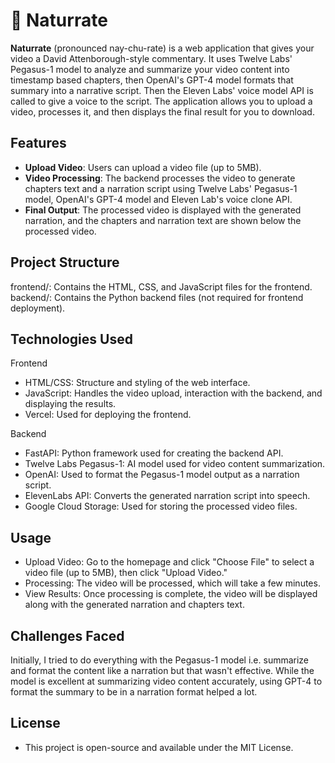 # 🐎 Naturrate

**Naturrate** (pronounced nay-chu-rate) is a web application that gives your video a David Attenborough-style commentary. It uses Twelve Labs' Pegasus-1 model to analyze and summarize your video content into timestamp based chapters, then OpenAI's GPT-4 model formats that summary into a narrative script. Then the Eleven Labs' voice model API is called to give a voice to the script. The application allows you to upload a video, processes it, and then displays the final result for you to download.

## Features

- **Upload Video**: Users can upload a video file (up to 5MB).
- **Video Processing**: The backend processes the video to generate chapters text and a narration script using Twelve Labs' Pegasus-1 model, OpenAI's GPT-4 model and Eleven Lab's voice clone API.
- **Final Output**: The processed video is displayed with the generated narration, and the chapters and narration text are shown below the processed video.

## Project Structure

frontend/: Contains the HTML, CSS, and JavaScript files for the frontend.
backend/: Contains the Python backend files (not required for frontend deployment).

## Technologies Used

Frontend
- HTML/CSS: Structure and styling of the web interface.
- JavaScript: Handles the video upload, interaction with the backend, and displaying the results.
- Vercel: Used for deploying the frontend.

Backend
- FastAPI: Python framework used for creating the backend API.
- Twelve Labs Pegasus-1: AI model used for video content summarization.
- OpenAI: Used to format the Pegasus-1 model output as a narration script.
- ElevenLabs API: Converts the generated narration script into speech.
- Google Cloud Storage: Used for storing the processed video files.

## Usage
- Upload Video: Go to the homepage and click "Choose File" to select a video file (up to 5MB), then click "Upload Video."
- Processing: The video will be processed, which will take a few minutes. 
- View Results: Once processing is complete, the video will be displayed along with the generated narration and chapters text.

## Challenges Faced

Initially, I tried to do everything with the Pegasus-1 model i.e. summarize and format the content like a narration but that wasn't effective. While the model is excellent at summarizing video content accurately, using GPT-4 to format the summary to be in a narration format helped a lot.

## License
- This project is open-source and available under the MIT License.